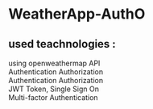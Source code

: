 # WeatherApp-AuthO

## used teachnologies : 
  using openweathermap API  
  Authentication Authorization   
  Authentication Authorization   
  JWT Token, Single Sign On   
  Multi-factor Authentication
